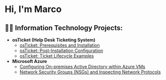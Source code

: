 <h1>Hi, I'm Marco

<h2>👨‍💻 Information Technology Projects:</h2>

- <b>osTicket (Help Desk Ticketing System)</b>
  - [osTicket: Prerequisites and Installation](https://github.com/mcarrillo1153/osticket-prereqs)
  - [osTicket: Post-Installation Configuration](https://github.com/mcarrillo1153/post-install-config)
  - [osTicket: Ticket Lifecycle Examples](https://github.com/mcarrillo1153/ticket-lifecycle)
- <b>Microsoft Azure</b>
  - [Configuring On-premises Active Directory within Azure VMs](https://github.com/mcarrillo1153/configure-ad)
  - [Network Security Groups (NSGs) and Inspecting Network Protocols](https://github.com/mcarrillo1153/azure-network-protocols)
